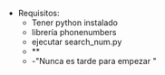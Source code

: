 * Requisitos:
  - Tener python instalado
  -  librería phonenumbers
  -  ejecutar search_num.py
  -  **
  -  -"Nunca es tarde para empezar "
